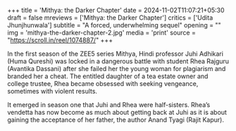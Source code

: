+++
title = 'Mithya: the Darker Chapter'
date = 2024-11-02T11:07:21+05:30
draft = false
mreviews = ['Mithya: the Darker Chapter']
critics = ['Udita Jhunjhunwala']
subtitle = "A forced, underwhelming sequel"
opening = ""
img = 'mithya-the-darker-chapter-2.jpg'
media = 'print'
source = "https://scroll.in/reel/1074887/"
+++

In the first season of the ZEE5 series Mithya, Hindi professor Juhi Adhikari (Huma Qureshi) was locked in a dangerous battle with student Rhea Rajguru (Avantika Dassani) after she failed her the young woman for plagiarism and branded her a cheat. The entitled daughter of a tea estate owner and college trustee, Rhea became obsessed with seeking vengeance, sometimes with violent results.

It emerged in season one that Juhi and Rhea were half-sisters. Rhea’s vendetta has now become as much about getting back at Juhi as it is about gaining the acceptance of her father, the author Anand Tyagi (Rajit Kapur).
